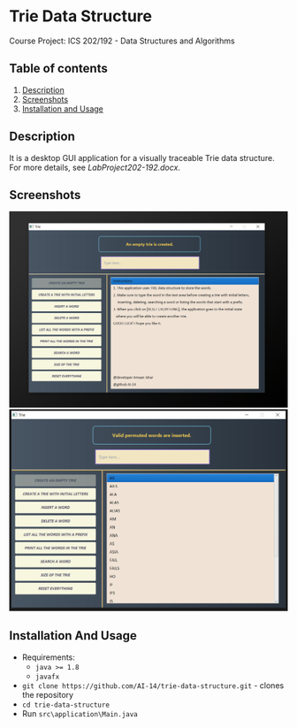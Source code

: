 # Trie Data Structure
  
Course Project: ICS 202/192 - Data Structures and Algorithms

## Table of contents
1. [Description](#description)
2. [Screenshots](#screenshots)
3. [Installation and Usage](#installation-usage)

## Description <a name="description"></a>
It is a desktop GUI application for a visually traceable Trie data structure. For more details, see *LabProject202-192.docx*.

## Screenshots <a name="screenshots"></a>
![](images/1.png)
![](images/2.png)

## Installation And Usage <a name="installation-usage"></a>
- Requirements:
  - `java >= 1.8`
  - `javafx`
- `git clone https://github.com/AI-14/trie-data-structure.git` - clones the repository
- `cd trie-data-structure`
- Run `src\application\Main.java`
